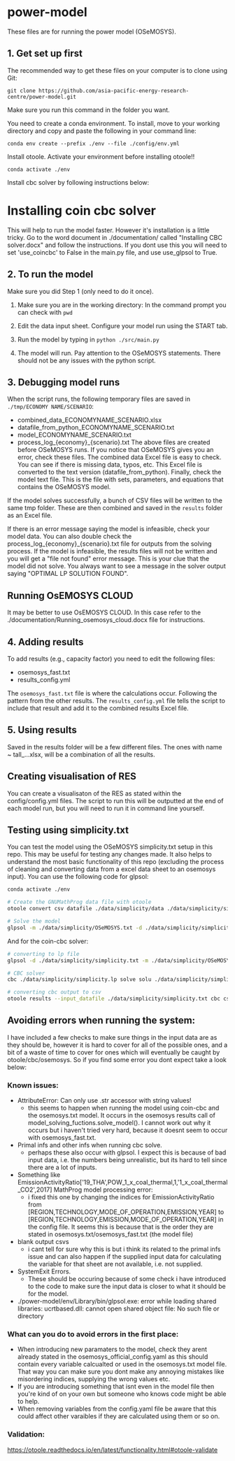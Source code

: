# power-model

These files are for running the power model (OSeMOSYS).

## 1. Get set up first
The recommended way to get these files on your computer is to clone using Git:

`git clone https://github.com/asia-pacific-energy-research-centre/power-model.git`

Make sure you run this command in the folder you want.

You need to create a conda environment. To install, move to your working directory and copy and paste the following in your command line:

`conda env create --prefix ./env --file ./config/env.yml`

Install otoole. Activate your environment before installing otoole!!

`conda activate ./env`

Install cbc solver by following instructions below:

# Installing coin cbc solver
This will help to run the model faster. However it's installation is a little tricky. Go to the word document in ./documentation/ called "Installing CBC solver.docx" and follow the instructions. If you dont use this you will need to set 'use_coincbc' to False in the main.py file, and use use_glpsol to True.

## 2. To run the model 
Make sure you did Step 1 (only need to do it once).

1. Make sure you are in the working directory:
    In the command prompt you can check with `pwd`

2. Edit the data input sheet. Configure your model run using the START tab.

3. Run the model by typing in `python ./src/main.py`

4. The model will run. Pay attention to the OSeMOSYS statements. There should not be any issues with the python script.

## 3. Debugging model runs
When the script runs, the following temporary files are saved in `./tmp/ECONOMY NAME/SCENARIO`:
- combined_data_ECONOMYNAME_SCENARIO.xlsx
- datafile_from_python_ECONOMYNAME_SCENARIO.txt
- model_ECONOMYNAME_SCENARIO.txt
- process_log_{economy}_{scenario}.txt
The above files are created before OSeMOSYS runs. If you notice that OSeMOSYS gives you an error, check these files. The combined data Excel file is easy to check. You can see if there is missing data, typos, etc. This Excel file is converted to the text version (datafile_from_python). Finally, check the model text file. This is the file with sets, parameters, and equations that contains the OSeMOSYS model.

If the model solves successfully, a bunch of CSV files will be written to the same tmp folder. These are then combined and saved in the `results` folder as an Excel file.

If there is an error message saying the model is infeasible, check your model data. You can also double check the process_log_{economy}_{scenario}.txt file for outputs from the solving process. If the model is infeasible, the results files will not be written and you will get a "file not found" error message. This is your clue that the model did not solve. You always want to see a message in the solver output saying "OPTIMAL LP SOLUTION FOUND".

## Running OsEMOSYS CLOUD
It may be better to use OsEMOSYS CLOUD. In this case refer to the ./documentation/Running_osemosys_cloud.docx file for instructions.

## 4. Adding results
To add results (e.g., capacity factor) you need to edit the following files:
- osemosys_fast.txt
- results_config.yml

The `osemosys_fast.txt` file is where the calculations occur. Following the pattern from the other results. The `results_config.yml` file tells the script to include that result and add it to the combined results Excel file.

## 5. Using results
Saved in the results folder will be a few different files. The ones with name ~ tall_...xlsx, will be a combination of all the results.

## Creating visualisation of RES
You can create a visualisaton of the RES as stated within the config/config.yml files. The script to run this will be outputted at the end of each model run, but you will need to run it in command line yourself.

## Testing using simplicity.txt
You can test the model using the OSeMOSYS simplicity.txt setup in this repo. This may be useful for testing any changes made. It also helps to understand the most basic functionality of this repo (excluding the process of cleaning and converting data from a excel data sheet to an osemosys input). You can use the following code for glpsol:

```bash
conda activate ./env

# Create the GNUMathProg data file with otoole
otoole convert csv datafile ./data/simplicity/data ./data/simplicity/simplicity.txt ./data/simplicity/config.yaml

# Solve the model
glpsol -m ./data/simplicity/OSeMOSYS.txt -d ./data/simplicity/simplicity.txt
```

And for the coin-cbc solver:

```bash
# converting to lp file 
glpsol -d ./data/simplicity/simplicity.txt -m ./data/simplicity/OSeMOSYS.txt --wlp ./data/simplicity/simplicity.lp --check

# CBC solver 
cbc ./data/simplicity/simplicity.lp solve solu ./data/simplicity/simplicity.sol

# converting cbc output to csv 
otoole results --input_datafile ./data/simplicity/simplicity.txt cbc csv ./data/simplicity/simplicity.sol ./tmp/simplicity ./data/simplicity/config.yaml
```

## Avoiding errors when running the system:
I have included a few checks to make sure things in the input data are as they should be, however it is hard to cover for all of the possible ones, and a bit of a waste of time to cover for ones which will eventually be caught by otoole/cbc/osemosys. So if you find some error you dont expect take a look below:

### Known issues:
 - AttributeError: Can only use .str accessor with string values!
    - this seems to happen when running the model using coin-cbc and the osemosys.txt model. It occurs in the osemosys results call of model_solving_fuctions.solve_model(). I cannot work out why it occurs but i haven't tried very hard, because it doesnt seem to occur with osemosys_fast.txt.
 - Primal infs and other infs when running cbc solve.
    - perhaps these also occur with glpsol. I expect this is because of bad input data, i.e. the numbers being unrealistic, but its hard to tell since there are a lot of inputs. 
 - Something like EmissionActivityRatio['19_THA',POW_1_x_coal_thermal,1,'1_x_coal_thermal_CO2',2017] MathProg model processing error:
    - i fixed this one by changing the indices for EmissionActivityRatio from [REGION,TECHNOLOGY,MODE_OF_OPERATION,EMISSION,YEAR] to [REGION,TECHNOLOGY,EMISSION,MODE_OF_OPERATION,YEAR] in the config file. It seems this is because that is the order they are stated in osemosys.txt/osemosys_fast.txt (the model file)
 - blank output csvs
    - i cant tell for sure why this is but i think its related to the primal infs issue and can also happen if the supplied input data for calculating the variable for that sheet are not available, i.e. not supplied. 
 - SystemExit Errors. 
    - These should be occuring because of some check i have introduced to the code to make sure the input data is closer to what it should be for the model.
 - ./power-model/env/Library/bin/glpsol.exe: error while loading shared libraries: ucrtbased.dll: cannot open shared object file: No such file or directory
 
### What can you do to avoid errors in the first place:
 - When introducing new paramaters to the model, check they arent already stated in the osemosys_official_config.yaml as this should contain every variable calcualted or used in the osemosys.txt model file. That way you can make sure you dont make any annoying mistakes like misordering indices, supplying the wrong values etc. 
 - If you are introducing something that isnt even in the model file then you're kind of on your own but someone who knows code might be able to help. 
  - When removing variables from the config.yaml file be aware that this could affect other varaibles if they are calculated using them or so on. 

### Validation:
https://otoole.readthedocs.io/en/latest/functionality.html#otoole-validate